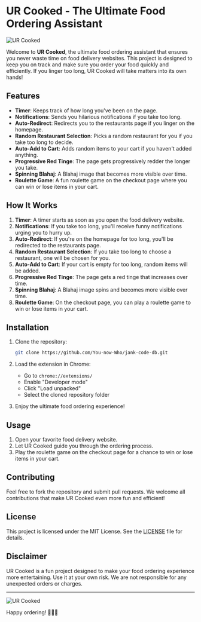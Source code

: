 # UR Cooked - The Ultimate Food Ordering Assistant

![UR Cooked](https://media.giphy.com/media/3o6Zt481isNVuQI1l6/giphy.gif)

Welcome to **UR Cooked**, the ultimate food ordering assistant that ensures you never waste time on food delivery websites. This project is designed to keep you on track and make sure you order your food quickly and efficiently. If you linger too long, UR Cooked will take matters into its own hands!

## Features

- **Timer**: Keeps track of how long you've been on the page.
- **Notifications**: Sends you hilarious notifications if you take too long.
- **Auto-Redirect**: Redirects you to the restaurants page if you linger on the homepage.
- **Random Restaurant Selection**: Picks a random restaurant for you if you take too long to decide.
- **Auto-Add to Cart**: Adds random items to your cart if you haven't added anything.
- **Progressive Red Tinge**: The page gets progressively redder the longer you take.
- **Spinning Blahaj**: A Blahaj image that becomes more visible over time.
- **Roulette Game**: A fun roulette game on the checkout page where you can win or lose items in your cart.

## How It Works

1. **Timer**: A timer starts as soon as you open the food delivery website.
2. **Notifications**: If you take too long, you'll receive funny notifications urging you to hurry up.
3. **Auto-Redirect**: If you're on the homepage for too long, you'll be redirected to the restaurants page.
4. **Random Restaurant Selection**: If you take too long to choose a restaurant, one will be chosen for you.
5. **Auto-Add to Cart**: If your cart is empty for too long, random items will be added.
6. **Progressive Red Tinge**: The page gets a red tinge that increases over time.
7. **Spinning Blahaj**: A Blahaj image spins and becomes more visible over time.
8. **Roulette Game**: On the checkout page, you can play a roulette game to win or lose items in your cart.

## Installation

1. Clone the repository:
   ```bash
   git clone https://github.com/You-now-Who/jank-code-db.git
   ```

2. Load the extension in Chrome:
   - Go to `chrome://extensions/`
   - Enable "Developer mode"
   - Click "Load unpacked"
   - Select the cloned repository folder

3. Enjoy the ultimate food ordering experience!

## Usage

1. Open your favorite food delivery website.
2. Let UR Cooked guide you through the ordering process.
3. Play the roulette game on the checkout page for a chance to win or lose items in your cart.

## Contributing

Feel free to fork the repository and submit pull requests. We welcome all contributions that make UR Cooked even more fun and efficient!

## License

This project is licensed under the MIT License. See the [LICENSE](LICENSE) file for details.

## Disclaimer

UR Cooked is a fun project designed to make your food ordering experience more entertaining. Use it at your own risk. We are not responsible for any unexpected orders or charges.

---

![UR Cooked](https://media.giphy.com/media/3o6Zt481isNVuQI1l6/giphy.gif)

Happy ordering! 🍔🍕🍟